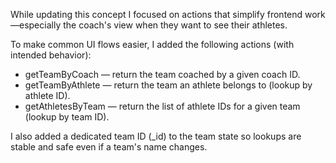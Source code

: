 While updating this concept I focused on actions that simplify frontend work—especially the coach's view when they want to see their athletes.

To make common UI flows easier, I added the following actions (with intended behavior):

- getTeamByCoach — return the team coached by a given coach ID.
- getTeamByAthlete — return the team an athlete belongs to (lookup by athlete ID).
- getAthletesByTeam — return the list of athlete IDs for a given team (lookup by team ID).

I also added a dedicated team ID (_id) to the team state so lookups are stable and safe even if a team's name changes.